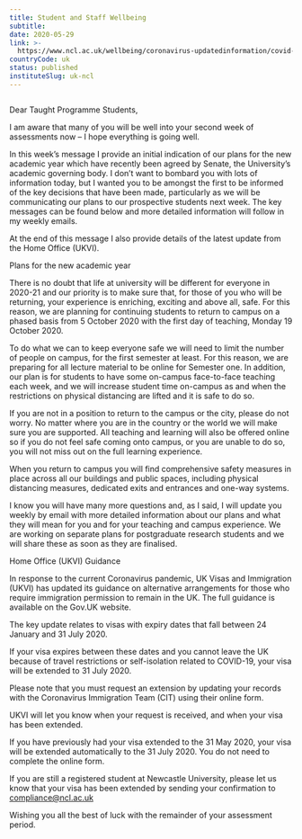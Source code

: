 ```yaml
---
title: Student and Staff Wellbeing
subtitle: 
date: 2020-05-29
link: >-
  https://www.ncl.ac.uk/wellbeing/coronavirus-updatedinformation/covid-19update-28may2020-taughtprogramme/
countryCode: uk
status: published
instituteSlug: uk-ncl
---
```

![]()

Dear Taught Programme Students,

I am aware that many of you will be well into your second week of assessments now – I hope everything is going well.

In this week’s message I provide an initial indication of our plans for the new academic year which have recently been agreed by Senate, the University’s academic governing body. I don’t want to bombard you with lots of information today, but I wanted you to be amongst the first to be informed of the key decisions that have been made, particularly as we will be communicating our plans to our prospective students next week. The key messages can be found below and more detailed information will follow in my weekly emails.

At the end of this message I also provide details of the latest update from the Home Office (UKVI).

Plans for the new academic year

There is no doubt that life at university will be different for everyone in 2020-21 and our priority is to make sure that, for those of you who will be returning, your experience is enriching, exciting and above all, safe. For this reason, we are planning for continuing students to return to campus on a phased basis from 5 October 2020 with the first day of teaching, Monday 19 October 2020.

To do what we can to keep everyone safe we will need to limit the number of people on campus, for the first semester at least. For this reason, we are preparing for all lecture material to be online for Semester one. In addition, our plan is for students to have some on-campus face-to-face teaching each week, and we will increase student time on-campus as and when the restrictions on physical distancing are lifted and it is safe to do so.

If you are not in a position to return to the campus or the city, please do not worry. No matter where you are in the country or the world we will make sure you are supported. All teaching and learning will also be offered online so if you do not feel safe coming onto campus, or you are unable to do so, you will not miss out on the full learning experience.

When you return to campus you will find comprehensive safety measures in place across all our buildings and public spaces, including physical distancing measures, dedicated exits and entrances and one-way systems.

I know you will have many more questions and, as I said, I will update you weekly by email with more detailed information about our plans and what they will mean for you and for your teaching and campus experience. We are working on separate plans for postgraduate research students and we will share these as soon as they are finalised.

Home Office (UKVI) Guidance

In response to the current Coronavirus pandemic, UK Visas and Immigration (UKVI) has updated its guidance on alternative arrangements for those who require immigration permission to remain in the UK. The full guidance is available on the Gov.UK website.

The key update relates to visas with expiry dates that fall between 24 January and 31 July 2020.

If your visa expires between these dates and you cannot leave the UK because of travel restrictions or self-isolation related to COVID-19, your visa will be extended to 31 July 2020.

Please note that you must request an extension by updating your records with the Coronavirus Immigration Team (CIT) using their online form.

UKVI will let you know when your request is received, and when your visa has been extended.

If you have previously had your visa extended to the 31 May 2020, your visa will be extended automatically to the 31 July 2020. You do not need to complete the online form.

If you are still a registered student at Newcastle University, please let us know that your visa has been extended by sending your confirmation to compliance@ncl.ac.uk

Wishing you all the best of luck with the remainder of your assessment period.